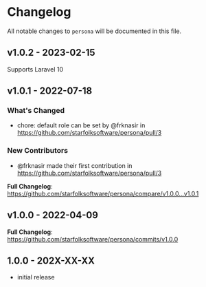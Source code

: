 # Changelog

All notable changes to `persona` will be documented in this file.

## v1.0.2 - 2023-02-15

Supports Laravel 10

## v1.0.1 - 2022-07-18

### What's Changed

- chore: default role can be set by @frknasir in https://github.com/starfolksoftware/persona/pull/3

### New Contributors

- @frknasir made their first contribution in https://github.com/starfolksoftware/persona/pull/3

**Full Changelog**: https://github.com/starfolksoftware/persona/compare/v1.0.0...v1.0.1

## v1.0.0 - 2022-04-09

**Full Changelog**: https://github.com/starfolksoftware/persona/commits/v1.0.0

## 1.0.0 - 202X-XX-XX

- initial release
